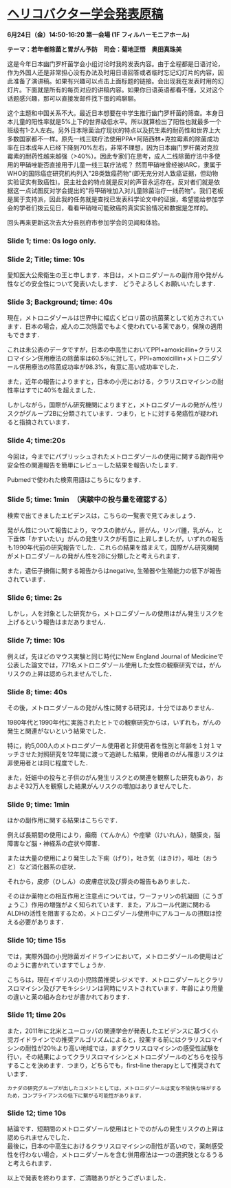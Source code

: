 # [ヘリコバクター学会発表原稿](http://winterwang.github.io/metronidazole/#1)


**6月24日（金）14:50-16:20 第一会場 (1F フィルハーモニアホール)**

**テーマ：若年者除菌と胃がん予防　司会：菊地正悟　奥田真珠美**



这是今年日本幽门罗杆菌学会小组讨论时我的发表内容。由于全程都是日语讨论，作为外国人还是非常担心没有办法及时用日语回答或者临时忘记幻灯片的内容，因此准备了演讲稿。如果有兴趣可以点击上面标题的链接。会出现我在发表时用的幻灯片。下面就是所有的每页对应的讲稿内容。如果你日语英语都看不懂，又对这个话题感兴趣，那可以直接发邮件找下蛋的鸡聊聊。

这个主题和中国关系不大。最近日本想要在中学生推行幽门罗杆菌的筛查。本身日本儿童的阳性率就是5%上下的世界级低水平。所以就算检出了阳性也就最多一个班级有1-2人左右。另外日本除菌治疗现状的特点以及抗生素的耐药性和世界上大多数国家都不一样。原先一线三联疗法使用PPA+阿陌西林+克拉霉素的除菌成功率在日本成年人已经下降到70%左右，非常不理想，因为日本幽门罗杆菌对克拉霉素的耐药性越来越强（$>$40%）。因此专家们在思考，成人二线除菌疗法中多使用的甲硝唑能否直接用于儿童一线三联疗法呢？ 然而甲硝唑曾经被IARC，隶属于WHO的国际癌症研究机构列入"2B类致癌药物"(即无充分对人致癌证据，但动物实验证实有致癌性)。民主社会的特点就是反对的声音永远存在。反对者们就是依据这一点试图反对学会提出的"将甲硝唑加入对儿童除菌治疗一线药物"。我们老板是属于支持派，因此我的任务就是查找已发表科学论文中的证据，希望能给参加学会的学者们拨云见日，看看甲硝唑可能致癌的真实实验情况和数据是怎样的。

回头再来更新这次去大分县别府市参加学会的见闻和体验。

### Slide 1; time: 0s logo only.

### Slide 2; Title;  time: 10s

愛知医大公衆衛生の王と申します．本日は，メトロニダゾールの副作用や発がん性などの安全性について発表いたします．
どうぞよろしくお願いいたします．


### Slide 3; Background; time: 40s

現在，メトロニダゾールは世界中に幅広くピロリ菌の抗菌薬として処方されています．日本の場合，成人の二次除菌でもよく使われている薬であり，保険の適用もできます．

これは未公表のデータですが，日本の中高生においてPPI+amoxicillin+クラリスロマイシン併用療法の除菌率は60.5％に対して，PPI+amoxicillin+メトロニダゾール併用療法の除菌成功率が98.3%，有意に高い成功率でした．

また，近年の報告によりますと，日本の小児における，クラリスロマイシンの耐性率はすでに40%を超えました．

しかしながら，国際がん研究機関によりますと，メトロニダゾールの発がん性リスクがグループ2Bに分類されています．つまり，ヒトに対する発癌性が疑われると指摘されています．

### Slide 4; time:20s

今回は，今までにパブリッシュされたメトロニダゾールの使用に関する副作用や安全性の関連報告を簡単にレビューした結果を報告いたします．

Pubmedで使われた検索用語はこちらになります．


### Slide 5; time: 1min　（実験中の投与量を確認する）

検索で出てきましたエビデンスは，こちらの一覧表で見てみましょう．

発がん性について報告により，マウスの肺がん，肝がん，リンパ腫，乳がん，と下垂体「かすいたい」がんの発生リスクが有意に上昇しましたが，いずれの報告も1990年代前の研究報告でした．これらの結果を踏まえて，国際がん研究機関がメトロニダゾールの発がん性を2Bに分類したと考えられます．

また，遺伝子損傷に関する報告からはnegative, 生殖器や生殖能力の低下が報告されています．

### Slide 6; time: 2s

しかし，人を対象とした研究から，メトロニダゾールの使用はがん発生リスクを上げるという報告はまだありません．


### Slide 7; time: 10s
例えば，先ほどのマウス実験と同じ時代にNew England Journal of Medicineで公表した論文では，771名メトロニダゾール使用した女性の観察研究では，がんリスクの上昇は認められませんでした．

### Slide 8; time: 40s
その後，メトロニダゾールの発がん性に関する研究は，十分ではありません．

1980年代と1990年代に実施されたヒトでの観察研究からは，いずれも，がんの発生と関連がないという結果でした．

特に，約5,000人のメトロニダゾール使用者と非使用者を性別と年齢を１対１マッチさせた対照研究を12年間に渡って追跡した結果，使用者のがん罹患リスクは非使用者とは同じ程度でした．

また，妊娠中の投与と子供のがん発生リスクとの関連を観察した研究もあり，おおよそ32万人を観察した結果がんリスクの増加はありませんでした．


### Slide 9; time: 1min
ほかの副作用に関する結果はこちらです．

例えば長期間の使用により，癲癇（てんかん）や痙攣（けいれん），髄膜炎，脳障害など脳・神経系の症状や障害．

または大量の使用により発生した下痢（げり），吐き気（はきけ），嘔吐（おうと）など消化器系の症状．

それから，皮疹（ひしん）の皮膚症状及び膵炎の報告もありました．

そのほか薬物との相互作用と注意点については，ワーファリンの抗凝固（こうぎょうこ）作用の増強がよく知られています．また，アルコール代謝に関わるALDHの活性を阻害するため，メトロニダゾール使用中にアルコールの摂取は控える必要があります．


### Slide 10; time 15s
では，実際外国の小児除菌ガイドラインにおいて，メトロニダゾールの使用はどのように書かれていますでしょうか．

こちらは，現在イギリスの小児除菌推奨レジメです．メトロニダゾールとクラリスロマイシン及びアモキシシリンは同時にリストされています．年齢により用量の違いと薬の組み合わせが書かれております．


### Slide 11; time 20s
また，2011年に北米とユーロッパの関連学会が発表したエビデンスに基づく小児ガイドラインでの推奨アルゴリズムによると，投薬する前にはクラリスロマイシンの耐性が20％より高い地域では，まずクラリスロマイシンの感受性試験を行い，その結果によってクラリスロマイシンとメトロニダゾールのどちらを投与することを決めます．つまり，どちらでも，first-line therapyとして推奨されています．

`カナダの研究グループが出したコメントとしては，メトロニダゾールは変な不愉快な味がするため，コンプライアンスの低下に繋がる可能性があります．`

### Slide 12; time 10s

結論です．短期間のメトロニダゾール使用はヒトでのがんの発生リスクの上昇は認められませんでした．  
最後に，日本の中高生におけるクラリスロマイシンの耐性が高いので，薬剤感受性を行わない場合，メトロニダゾールを含む併用療法は一つの選択肢となるうると考えられます．

以上で発表を終わります．ご清聴ありがとうございました．
